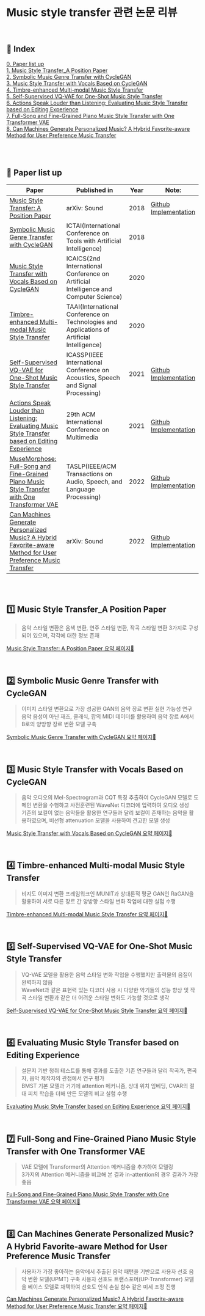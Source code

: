 # Music style transfer 관련 논문 리뷰  
<br/>

## 📌 Index
[0. Paper list up](#📃-Paper-list-up)  
[1. Music Style Transfer_A Position Paper](#1️⃣-Music-Style-Transfer_A-Position-Paper)  
[2. Symbolic Music Genre Transfer with CycleGAN](#2️⃣-Symbolic-Music-Genre-Transfer-with-CycleGAN)  
[3. Music Style Transfer with Vocals Based on CycleGAN](#3️⃣-Music-Style-Transfer-with-Vocals-Based-on-CycleGAN)  
[4. Timbre-enhanced Multi-modal Music Style Transfer](#4️⃣-Timbre-enhanced-Multi-modal-Music-Style-Transfer)  
[5. Self-Supervised VQ-VAE for One-Shot Music Style Transfer](#5️⃣-Self-Supervised-VQ-VAE-for-One-Shot-Music-Style-Transfer)  
[6. Actions Speak Louder than Listening: Evaluating Music Style Transfer based on Editing Experience](#6️⃣-Evaluating-Music-Style-Transfer-based-on-Editing-Experience)  
[7. Full-Song and Fine-Grained Piano Music Style Transfer with One Transformer VAE](#7️⃣-Full-Song-and-Fine-Grained-Piano-Music-Style-Transfer-with-One-Transformer-VAE)  
[8. Can Machines Generate Personalized Music? A Hybrid Favorite-aware Method for User Preference Music Transfer](#8️⃣-Can-Machines-Generate-Personalized-Music?-A-Hybrid-Favorite-aware-Method-for-User-Preference-Music-Transfer)  
  
<br/><br/>
  
  
## 📃 Paper list up
|Paper|Published in|Year|Note:|
|------|---|:--:|---|
|[Music Style Transfer: A Position Paper](https://arxiv.org/pdf/1803.06841.pdf)|arXiv: Sound|2018|[Github Implementation](https://github.com/ChienYuLu/Play-As-You-Like-Timbre-Enhanced-Multi-modal-Music-Style-Transfer)|
|[Symbolic Music Genre Transfer with CycleGAN](https://arxiv.org/pdf/1809.07575.pdf)|ICTAI(International Conference on Tools with Artificial Intelligence)|2018||
|[Music Style Transfer with Vocals Based on CycleGAN](https://iopscience.iop.org/article/10.1088/1742-6596/1631/1/012039)|ICAICS(2nd International Conference on Artificial Intelligence and Computer Science)|2020||
|[Timbre-enhanced Multi-modal Music Style Transfer](https://arxiv.org/pdf/1811.12214.pdf)|TAAI(International Conference on Technologies and Applications of Artificial Intelligence)|2020||
|[Self-Supervised VQ-VAE for One-Shot Music Style Transfer](https://arxiv.org/pdf/2102.05749)|ICASSP(IEEE International Conference on Acoustics, Speech and Signal Processing)|2021|[Github Implementation](https://github.com/cifkao/ss-vq-vae)|
|[Actions Speak Louder than Listening: Evaluating Music Style Transfer based on Editing Experience](https://arxiv.org/pdf/2110.12855)|29th ACM International Conference on Multimedia|2021|[Github Implementation](https://github.com/s603122001/Bidirectional-Music-Style-Transformer)|
|[MuseMorphose: Full-Song and Fine-Grained Piano Music Style Transfer with One Transformer VAE](https://arxiv.org/pdf/2105.04090)|TASLP(IEEE/ACM Transactions on Audio, Speech, and Language Processing)|2022|[Github Implementation](https://github.com/YatingMusic/MuseMorphose)|
|[Can Machines Generate Personalized Music? A Hybrid Favorite-aware Method for User Preference Music Transfer](https://arxiv.org/pdf/2201.08526)|arXiv: Sound|2022|[Github Implementation](https://github.com/hu-music/UPMT)|


<br/><br/>
  
  
## 1️⃣ Music Style Transfer_A Position Paper  
> 음악 스타일 변환은 음색 변환, 연주 스타일 변환, 작곡 스타일 변환 3가지로 구성되어 있으며, 각각에 대한 정보 존재  

[Music Style Transfer: A Position Paper 요약 페이지🔎](https://github.com/Hyeji-Jo/Papers-related-to-the-Music-Style-Transfer/blob/d57a25cfe7b6e00b6e90725ed08f14ccb54fe108/Music%20Style%20Transfer%3A%20A%20Position%20Paper_Summary.md)
  
<br/>

## 2️⃣ Symbolic Music Genre Transfer with CycleGAN  
> 이미지 스타일 변환으로 가장 성공한 GAN의 음악 장르 변환 실현 가능성 연구  
> 음악 음성이 아닌 재즈, 클래식, 팝의 MIDI 데이터를 활용하여 음악 장르 A에서 B로의 양방향 장르 변환 모델 구축  

[Symbolic Music Genre Transfer with CycleGAN 요약 페이지🔎](https://github.com/Hyeji-Jo/Papers-related-to-the-Music-Style-Transfer/blob/d57a25cfe7b6e00b6e90725ed08f14ccb54fe108/Symbolic%20Music%20Genre%20Transfer%20with%20CycleGAN_Summary.md)  

<br/>

## 3️⃣ Music Style Transfer with Vocals Based on CycleGAN  
> 음악 오디오의 Mel-Spectrogram과 CQT 특징 추출하여 CycleGAN 모델로 도메인 변환을 수행하고 사전훈련된 WaveNet 디코더에 입력하여 오디오 생성  
> 기존의 보컬이 없는 음악들을 활용한 연구들과 달리 보컬이 존재하는 음악을 활용하였으며, 비선형 attenuation 모델을 사용하여 견고한 모델 생성  

[Music Style Transfer with Vocals Based on CycleGAN 요약 페이지🔎](https://github.com/Hyeji-Jo/Papers-related-to-the-Music-Style-Transfer/blob/f731efab8428b3ad09808a4a92f457e66b8b471d/Music%20Style%20Transfer%20with%20Vocals%20Based%20on%20CycleGAN_Summary.md)   

<br/>
  
## 4️⃣ Timbre-enhanced Multi-modal Music Style Transfer  
> 비지도 이미지 변환 프레임워크인 MUNIT과 상대론적 평균 GAN인 RaGAN을 활용하여 서로 다른 장르 간 양방향 스타일 변화 작업에 대한 실험 수행  

[Timbre-enhanced Multi-modal Music Style Transfer 요약 페이지🔎](https://github.com/Hyeji-Jo/Papers-related-to-the-Music-Style-Transfer/blob/d57a25cfe7b6e00b6e90725ed08f14ccb54fe108/Play%20as%20You%20Like%3A%20Timbre-Enhanced%20Multi-Modal%20Music%20Style%20Transfer_%20Summary.md)  

<br/>
  
## 5️⃣ Self-Supervised VQ-VAE for One-Shot Music Style Transfer  
> VQ-VAE 모델을 활용한 음악 스타일 변화 작업을 수행했지만 출력물의 음질이 완벽하지 않음  
> WaveNet과 같은 표현력 있는 디코더 사용 시 다양한 악기들의 성능 향상 및 작곡 스타일 변환과 같은 더 어려운 스타일 변화도 가능할 것으로 생각  

[Self-Supervised VQ-VAE for One-Shot Music Style Transfer 요약 페이지🔎](https://github.com/Hyeji-Jo/Papers-related-to-the-Music-Style-Transfer/blob/main/Self-Supervised%20VQ-VAE%20for%20One-Shot%20Music%20Style%20Transfer_Summary.md)  

<br/>
  
## 6️⃣ Evaluating Music Style Transfer based on Editing Experience  
> 설문지 기반 청취 테스트를 통해 결과를 도출한 기존 연구들과 달리 작곡가, 편곡자, 음악 제작자의 관점에서 연구 평가  
> BMST 기본 모델과 거기에 attention 메커니즘, 상대 위치 임베딩, CVAR의 절대 피치 학습을 더해 만든 모델의 비교 실험 수행  

[Evaluating Music Style Transfer based on Editing Experience 요약 페이지🔎](https://github.com/Hyeji-Jo/Papers-related-to-the-Music-Style-Transfer/blob/main/Actions%20Speak%20Louder%20than%20Listening:%20Evaluating%20Music%20Style%20Transfer%20based%20on%20Editing%20Experience_Summary.md)  

<br/>
  
## 7️⃣ Full-Song and Fine-Grained Piano Music Style Transfer with One Transformer VAE  
> VAE 모델에 Transformer의 Attention 메커니즘을 추가하여 모델링  
> 3가지의 Attention 메커니즘을 비교해 본 결과 in-attention의 경우 결과가 가장 좋음  

[Full-Song and Fine-Grained Piano Music Style Transfer with One Transformer VAE 요약 페이지🔎](https://github.com/Hyeji-Jo/Papers-related-to-the-Music-Style-Transfer/blob/main/Full-Song%20and%20Fine-Grained%20Piano%20Music%20Style%20Transfer%20with%20One%20Transformer%20VAE_Summary.md)  

<br/>
  
## 8️⃣ Can Machines Generate Personalized Music? A Hybrid Favorite-aware Method for User Preference Music Transfer  
> 사용자가 가장 좋아하는 음악에서 추출된 음악 패턴을 기반으로 사용자 선호 음악 변환 모델(UPMT) 구축
> 사용자 선호도 트랜스포머(UP-Transformer) 모델을 베이스 모델로 채택하여 선호도 인식 손실 함수 같은 미세 조정 진행  

[Can Machines Generate Personalized Music? A Hybrid Favorite-aware Method for User Preference Music Transfer 요약 페이지🔎](https://github.com/Hyeji-Jo/Papers-related-to-the-Music-Style-Transfer/tree/main)  

<br/>
